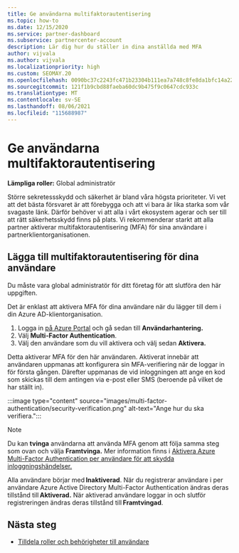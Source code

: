 ```yaml
---
title: Ge användarna multifaktorautentisering
ms.topic: how-to
ms.date: 12/15/2020
ms.service: partner-dashboard
ms.subservice: partnercenter-account
description: Lär dig hur du ställer in dina anställda med MFA
author: vijvala
ms.author: vijvala
ms.localizationpriority: high
ms.custom: SEOMAY.20
ms.openlocfilehash: 0090bc37c2243fc471b23304b111ea7a748c8fe8da1bfc14a227af542593be70
ms.sourcegitcommit: 121f1b9cbd88faeba60dc9b475f9c0647cdc933c
ms.translationtype: MT
ms.contentlocale: sv-SE
ms.lasthandoff: 08/06/2021
ms.locfileid: "115688987"
---
```

# <a name="set-up-your-users-with-multi-factor-authentication"></a>Ge användarna multifaktorautentisering

**Lämpliga roller:** Global administratör

Större sekretessskydd och säkerhet är bland våra högsta prioriteter. Vi vet att det bästa försvaret är att förebygga och att vi bara är lika starka som vår svagaste länk. Därför behöver vi att alla i vårt ekosystem agerar och ser till att rätt säkerhetsskydd finns på plats. Vi rekommenderar starkt att alla partner aktiverar multifaktorautentisering (MFA) för sina användare i partnerklientorganisationen. 

## <a name="add-multi-factor-authentication-for-your-users"></a>Lägga till multifaktorautentisering för dina användare

Du måste vara global administratör för ditt företag för att slutföra den här uppgiften.

Det är enklast att aktivera MFA för dina användare när du lägger till dem i din Azure AD-klientorganisation.

1. Logga in [på Azure Portal](https://portal.azure.com) och gå sedan till **Användarhantering.**
1. Välj **Multi-Factor Authentication**.
1. Välj den användare som du vill aktivera och välj sedan **Aktivera.**

Detta aktiverar MFA för den här användaren. Aktiverat innebär att användaren uppmanas att konfigurera sin MFA-verifiering när de loggar in för första gången. Därefter uppmanas de vid inloggningen att ange en kod som skickas till dem antingen via e-post eller SMS (beroende på vilket de har ställt in).  

:::image type="content" source="images/multi-factor-authentication/security-verification.png" alt-text="Ange hur du ska verifiera.":::

>[!NOTE]
>Du kan **tvinga** användarna att använda MFA genom att följa samma steg som ovan och välja **Framtvinga.** Mer information finns i [Aktivera Azure Multi-Factor Authentication per användare för att skydda inloggningshändelser.](/azure/active-directory/authentication/howto-mfa-userstates) 

Alla användare börjar med **Inaktiverad**. När du registrerar användare i per användare Azure Active Directory Multi-Factor Authentication ändras deras tillstånd till **Aktiverad.** När aktiverad användare loggar in och slutför registreringen ändras deras tillstånd till **Framtvingad**. 

## <a name="next-steps"></a>Nästa steg

- [Tilldela roller och behörigheter till användare](permissions-overview.md)